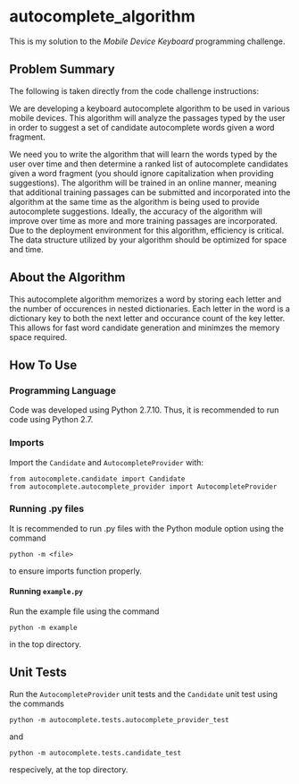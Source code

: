 # autocomplete_algorithm

This is my solution to the _Mobile Device Keyboard_ programming challenge.

## Problem Summary

The following is taken directly from the code challenge instructions:

We are developing a keyboard autocomplete algorithm to be used in various mobile devices. This algorithm will analyze the passages typed by the user in order to suggest a set of candidate autocomplete words given a word fragment.

We need you to write the algorithm that will learn the words typed by the user over time and then determine a ranked list of autocomplete candidates given a word fragment (you should ignore capitalization when providing suggestions). The algorithm will be trained in an online manner, meaning that additional training passages can be submitted and incorporated into the algorithm at the same time as the algorithm is being used to provide autocomplete suggestions. Ideally, the accuracy of the algorithm will improve over time as more and more training passages are incorporated. Due to the deployment environment for this algorithm, efficiency is critical. The data structure utilized by your algorithm should be optimized for space and time.


## About the Algorithm

This autocomplete algorithm memorizes a word by storing each letter and the number of occurences in nested dictionaries. Each letter in the word is a dictionary key to both the next letter and occurance count of the key letter. This allows for fast word candidate generation and minimzes the memory space required.


## How To Use

### Programming Language

Code was developed using Python 2.7.10. Thus, it is recommended to run code using Python 2.7. 

### Imports

Import the `Candidate` and `AutocompleteProvider` with:

```
from autocomplete.candidate import Candidate
from autocomplete.autocomplete_provider import AutocompleteProvider
```

### Running .py files

It is recommended to run .py files with the Python module option using the command

`python -m <file>`

to ensure imports function properly.

#### Running `example.py`

Run the example file using the command

`python -m example`

in the top directory. 

## Unit Tests

Run the `AutocompleteProvider` unit tests and the `Candidate` unit test using the commands

`python -m autocomplete.tests.autocomplete_provider_test`

and

`python -m autocomplete.tests.candidate_test`

respecively, at the top directory. 


